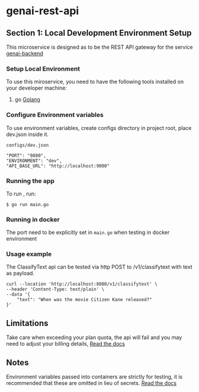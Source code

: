 # genai-rest-api

## Section 1: Local Development Environment Setup

This microservice is designed as to be the REST API gateway for the service
[genai-backend](https://github.com/tashanemclean/genai-backend)

### Setup Local Environment

To use this miroservice, you need to have the following tools installed on your
developer machine:

1. go [Golang](https://go.dev/doc/install)

### Configure Environment variables

To use environment variables, create configs directory in project root, place
dev.json inside it.

```
configs/dev.json
```

```
"PORT": "8080",
"ENVIRONMENT": "dev",
"API_BASE_URL": "http://localhost:9000"
```

### Running the app

To run , run:

```
$ go run main.go
```

### Running in docker

The port need to be explicitly set in `main.go` when testing in docker
environment

### Usage example

The ClassifyText api can be tested via http POST to /v1/classifytext with text
as payload.

```
curl --location 'http://localhost:8080/v1/classifytext' \
--header 'Content-Type: text/plain' \
--data '{
    "text": "When was the movie Citizen Kane released?"
}'
```

## Limitations

Take care when exceeding your plan quota, the api will fail and you may need to
adjust your billing details,
[Read the docs](https://platform.openai.com/docs/guides/error-codes/api-errors)

## Notes

Environment variables passed into containers are strictly for testing, it is
recommended that these are omitted in lieu of secrets.
[Read the docs](https://docs.docker.com/compose/environment-variables/set-environment-variables/)

